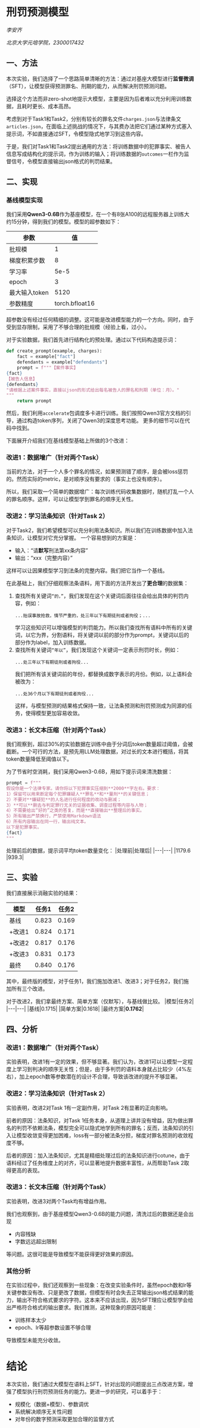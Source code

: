 # 刑罚预测模型
*李安齐*

*北京大学元培学院，2300017432*

## 一、方法

本次实验，我们选择了一个思路简单清晰的方法：通过对基座大模型进行**监督微调**（SFT），让模型获得预测罪名、刑期的能力，从而解决刑罚预测问题。

选择这个方法而非zero-shot地提示大模型，主要是因为后者难以充分利用训练数据，且耗时更长、成本高昂。

考虑到对于Task1和Task2，分别有较长的罪名文件`charges.json`与法律条文`articles.json`，在面临上述挑战的情况下，与其费办法把它们通过某种方式塞入提示词，不如直接通过SFT，令模型隐式地学习到这些内容。

于是，我们对Task1和Task2提出通用的方法：将训练数据中的犯罪事实、被告人信息写成结构化的提示词，作为训练的输入；将训练数据的`outcomes`一栏作为监督信号，令模型直接输出json格式的判罚结果。

## 二、实现

### 基线模型实现
我们采用**Qwen3-0.6B**作为基座模型，在一个有8张A100的远程服务器上训练大约15分钟，得到我们的模型。模型的超参数如下：

| 参数             | 值     |
|------------------|--------|
| 批规模       | 1      |
| 梯度积累步数 | 8      |
| 学习率    | 5e-5   |
| epoch           | 3      |
| 最大输入token       | 5120   |
| 参数精度 | torch.bfloat16 |

超参数没有经过任何精细的调整。这可能是改进模型能力的一个方向。同时，由于受到显存限制，采用了不够合理的批规模（经验上看，过小）。

对于实验数据，我们首先进行结构化的预处理。通过以下代码构造提示词：
```python
def create_prompt(example, charges):
    fact = example["fact"]
    defendants = example["defendants"]
    prompt = f"""【案件事实】
{fact}
【被告人信息】
{defendants}
"请根据上述案件事实，直接以json的形式给出每名被告人的罪名和刑期（单位：月）。"
"""
    return prompt
```

然后，我们利用`accelerate`包调度多卡进行训练。我们按照Qwen3官方文档的引导，通过构造token序列，关闭了Qwen3的深度思考功能。
更多的细节可以在代码中找到。

下面展开介绍我们在基线模型基础上所做的3个改进：

### 改进1：数据增广（针对两个Task）

当前的方法，对于一个人多个罪名的情况，如果预测错了顺序，是会被loss惩罚的。然而实际的metric，是对顺序没有要求的（事实上也没有顺序）。

所以，我们采取一个简单的数据增广：每次训练代码收集数据时，随机打乱一个人的罪名顺序。这样，可以让模型学到罪名的顺序无关性。

### 改进2：学习法条知识（针对Task 2）

对于Task2，我们希望模型可以充分利用法条知识。所以我们在训练数据中加入法条知识，让模型对它充分掌握。
一个容易想到的方案是：
- 输入：“请**默写**刑法第xx条内容”
- 输出：“xxx（完整内容）”

这样可以让因果模型学习到法条的完整内容。我们把它当作一个基线。

在此基础上，我们仔细观察法条语料，用下面的方法开发出了**更合理**的数据集：
1. 查找所有关键词`“的，”`，我们发现在这个关键词后面往往会给出具体的判罚内容，例如：
   ```
   ...贻误事故抢救，情节严重的，处三年以下有期徒刑或者拘役；...
   ```
   学习这些知识可以增强模型的判罚能力。所以我们查找所有语料中所有的关键词，以它为界，分割语料，将关键词以前的部分作为prompt，关键词以后的部分作为label，加入训练数据。
2. 查找所有关键词`“年以”`，我们发现这个关键词一定表示刑罚时长，例如：
   ```
   ...处三年以下有期徒刑或者拘役...
   ```
   我们把所有该关键词前的年份，都替换成数字表示的月份。例如，以上语料会被改为：
   ```
   ...处36个月以下有期徒刑或者拘役...
   ```
   这样，与模型预测的结果格式保持一致，让法条预测和刑罚预测成为同源的任务，使得模型更加容易收敛。


### 改进3：长文本压缩（针对两个Task）

我们观察到，超过30%的实验数据在训练中由于分词后token数量超过阈值，会被截断。一个可行的方法，是预先用LLM处理数据，对过长的文本进行概括，将其token数量降低至阈值以下。

为了节省时空消耗，我们采用Qwen3-0.6B，用如下提示词来清洗数据：

```python
prompt = f"""
假设你是一个法律专家。请你将以下犯罪事实压缩到**2000**字左右。要求：
1）保留可以用来断定每个犯罪嫌疑人**罪名**和**量刑**的关键信息；
2）不要对**嫌疑犯**的人名进行任何程度的改动与删减；
3）**可以**删去与判定罪行无关的证据收集、调查过程等内容与人物；
4）不需要给出“好的”之类的答复，而是**直接输出**整理后的事实。
5）所有输出严禁换行，严禁使用Markdown语法
6）所有内容输出在同一行，输出纯文本。
以下是犯罪事实。
{fact}
"""
```

处理前后的数据，提示词平均token数量变化：
|处理前|处理后|
|---|---|
|1179.6 |939.3|


## 三、实验

我们直接展示消融实验的结果：

| 模型 | 任务1 | 任务2 |
| --- | --- | --- |
| 基线 |  0.823 | 0.169 |
|+改进1|  0.824  | 0.171   |
|+改进2|  0.817 | 0.176 |
|+改进3|  0.831 | 0.173   |
|最终| 0.840 | 0.176 |

其中，最终版的模型，对于任务1，我们施加改进1、改进3；对于任务2，我们施加所有三个改进。

对于改进2，我们拿最终方案、简单方案（仅默写），与基线做比较。
|模型|任务2|
|---|---|
|基线|0.1715|
|简单方案|0.1618|
|最终方案|**0.1762**|

## 四、分析

### 改进1：数据增广（针对两个Task）

实验表明，改进1有一定的效果，但不够显著。我们认为，改进1可以让模型一定程度上学习到判决的顺序无关性；但是，由于多判罚的语料本身就占比较少（4%左右），加上epoch数等参数潜在的设计不合理，导致该改进的提升不够显著。

### 改进2：学习法条知识（针对Task 2）

实验表明，改进2对Task 1有一定副作用，对Task 2有显著的正向影响。

前者的原因：法条知识，对Task 1任务本身，从道理上讲并没有增益，因为做出罪名的判罚不依赖法条，模型完全可以隐式地学到所有的罪名；反而，法条知识的引入让模型收敛变得更加困难，loss有一部分被法条分担，梯度对罪名预测的收敛程度不够。

后者的原因：加入法条知识，尤其是精细处理过后的法条知识进行cotune，由于语料经过了任务维度上的对齐，可以显著地提升数据丰富性，从而帮助Task 2取得更高的表现。


### 改进3：长文本压缩（针对两个Task）

实验表明，改进3对两个Task均有增益作用。

我们也观察到，由于基座模型Qwen3-0.6B的能力问题，清洗过后的数据还是会出现
- 内容残缺
- 字数远远超出限制

等问题。这很可能是导致模型不能获得更好效果的原因。

### 其他分析

在实验过程中，我们还观察到一些现象：在改变实验条件时，虽然epoch数和lr等关键参数没有改、只是更改了数据，但模型有时会失去正常输出json格式结果的能力，输出不符合格式要求的字符。这本来不应该出现，因为SFT理应让模型学会给出严格符合格式的输出要求。我们推测，这种现象的原因可能是：
- 训练样本太少
- epoch、lr等超参数设置不够合理

导致模型未能充分收敛。


# 结论

本次实验，我们通过大模型在语料上SFT，针对出现的问题提出三点改进方案，增强了模型执行刑罚预测任务的能力。更进一步的研究，可以着手于：
- 规模化（数据+模型）、参数调优
- 系统解决顺序无关性问题
- 对年份的数字预测采取更加合理的监督方式